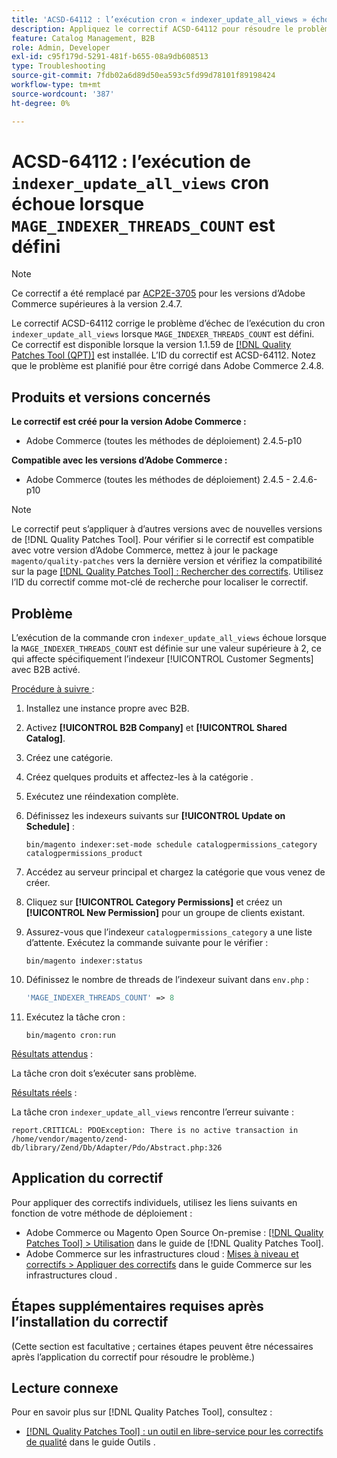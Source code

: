 ```yaml
---
title: 'ACSD-64112 : l’exécution cron « indexer_update_all_views » échoue lorsque « MAGE_INDEXER_THREADS_COUNT » est défini'
description: Appliquez le correctif ACSD-64112 pour résoudre le problème d’Adobe Commerce en raison duquel l’exécution cron « indexer_update_all_views » échoue lorsque « MAGE_INDEXER_THREADS_COUNT » est défini.
feature: Catalog Management, B2B
role: Admin, Developer
exl-id: c95f179d-5291-481f-b655-08a9db608513
type: Troubleshooting
source-git-commit: 7fdb02a6d89d50ea593c5fd99d78101f89198424
workflow-type: tm+mt
source-wordcount: '387'
ht-degree: 0%

---
```


# ACSD-64112 : l’exécution de `indexer_update_all_views` cron échoue lorsque `MAGE_INDEXER_THREADS_COUNT` est défini

>[!NOTE]
>
>Ce correctif a été remplacé par [ACP2E-3705](/help/tools/quality-patches-tool/patches-available-in-qpt/v1-1-61/acp2e-3705-fixes-an-issue-where-the-indexer.md) pour les versions d’Adobe Commerce supérieures à la version 2.4.7.

Le correctif ACSD-64112 corrige le problème d’échec de l’exécution du cron `indexer_update_all_views` lorsque `MAGE_INDEXER_THREADS_COUNT` est défini. Ce correctif est disponible lorsque la version 1.1.59 de [[!DNL Quality Patches Tool (QPT)]](/help/tools/quality-patches-tool/quality-patches-tool-to-self-serve-quality-patches.md) est installée. L’ID du correctif est ACSD-64112. Notez que le problème est planifié pour être corrigé dans Adobe Commerce 2.4.8.

## Produits et versions concernés

**Le correctif est créé pour la version Adobe Commerce :**

* Adobe Commerce (toutes les méthodes de déploiement) 2.4.5-p10

**Compatible avec les versions d’Adobe Commerce :**

* Adobe Commerce (toutes les méthodes de déploiement) 2.4.5 - 2.4.6-p10

>[!NOTE]
>
>Le correctif peut s’appliquer à d’autres versions avec de nouvelles versions de [!DNL Quality Patches Tool]. Pour vérifier si le correctif est compatible avec votre version d’Adobe Commerce, mettez à jour le package `magento/quality-patches` vers la dernière version et vérifiez la compatibilité sur la page [[!DNL Quality Patches Tool] : Rechercher des correctifs](https://experienceleague.adobe.com/tools/commerce-quality-patches/index.html?lang=fr). Utilisez l’ID du correctif comme mot-clé de recherche pour localiser le correctif.

## Problème

L’exécution de la commande cron `indexer_update_all_views` échoue lorsque la `MAGE_INDEXER_THREADS_COUNT` est définie sur une valeur supérieure à 2, ce qui affecte spécifiquement l’indexeur [!UICONTROL Customer Segments] avec B2B activé.

<u>Procédure à suivre </u> :

1. Installez une instance propre avec B2B.
1. Activez **[!UICONTROL B2B Company]** et **[!UICONTROL Shared Catalog]**.
1. Créez une catégorie.
1. Créez quelques produits et affectez-les à la catégorie .
1. Exécutez une réindexation complète.
1. Définissez les indexeurs suivants sur **[!UICONTROL Update on Schedule]** :

   ```
   bin/magento indexer:set-mode schedule catalogpermissions_category catalogpermissions_product
   ```

1. Accédez au serveur principal et chargez la catégorie que vous venez de créer.
1. Cliquez sur **[!UICONTROL Category Permissions]** et créez un **[!UICONTROL New Permission]** pour un groupe de clients existant.
1. Assurez-vous que l’indexeur `catalogpermissions_category` a une liste d’attente. Exécutez la commande suivante pour le vérifier :

   ```
   bin/magento indexer:status
   ```

1. Définissez le nombre de threads de l’indexeur suivant dans `env.php` :

   ```php
   'MAGE_INDEXER_THREADS_COUNT' => 8
   ```

1. Exécutez la tâche cron :

   ```
   bin/magento cron:run
   ```

<u>Résultats attendus</u> :

La tâche cron doit s’exécuter sans problème.

<u>Résultats réels</u> :

La tâche cron `indexer_update_all_views` rencontre l’erreur suivante :

```
report.CRITICAL: PDOException: There is no active transaction in /home/vendor/magento/zend-db/library/Zend/Db/Adapter/Pdo/Abstract.php:326
```

## Application du correctif

Pour appliquer des correctifs individuels, utilisez les liens suivants en fonction de votre méthode de déploiement :

* Adobe Commerce ou Magento Open Source On-premise : [[!DNL Quality Patches Tool] > Utilisation](/help/tools/quality-patches-tool/usage.md) dans le guide de [!DNL Quality Patches Tool].
* Adobe Commerce sur les infrastructures cloud : [Mises à niveau et correctifs > Appliquer des correctifs](https://experienceleague.adobe.com/docs/commerce-cloud-service/user-guide/develop/upgrade/apply-patches.html?lang=fr) dans le guide Commerce sur les infrastructures cloud .

## Étapes supplémentaires requises après l’installation du correctif

(Cette section est facultative ; certaines étapes peuvent être nécessaires après l’application du correctif pour résoudre le problème.) 

## Lecture connexe

Pour en savoir plus sur [!DNL Quality Patches Tool], consultez :

* [[!DNL Quality Patches Tool] : un outil en libre-service pour les correctifs de qualité](/help/tools/quality-patches-tool/quality-patches-tool-to-self-serve-quality-patches.md) dans le guide Outils .

